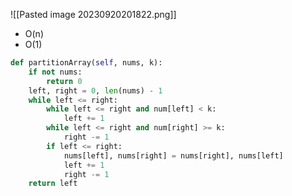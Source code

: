 ![[Pasted image 20230920201822.png]]
* O(n)
* O(1)

```python
def partitionArray(self, nums, k):
	if not nums:
		return 0
	left, right = 0, len(nums) - 1
	while left <= right:
		while left <= right and num[left] < k:
			left += 1
		while left <= right and num[right] >= k:
			right -= 1
		if left <= right:
			nums[left], nums[right] = nums[right], nums[left]
			left += 1
			right -= 1
	return left
```